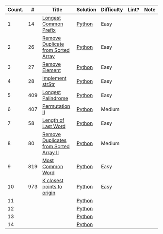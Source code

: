 |Count. | # | Title | Solution | Difficulty |Lint?| Note |
|--- |---| ----- | -------- | ---------- | ---------- |----------|
|1|14|[Longest Common Prefix](https://leetcode.com/problems/longest-common-prefix/) | [Python](./thomas-liao/Python/leetcode_python/14_longest_common_prefix.py)|Easy||
|2|26|[Remove Duplicate from Sorted Array](https://leetcode.com/problems/remove-duplicates-from-sorted-array/) | [Python](./thomas-liao/Python/leetcode_python/26_remove_duplicates_from_sorted_array.py)|Easy||
|3|27|[Remove Element](https://leetcode.com/problems/remove-element/) | [Python](./thomas-liao/Python/leetcode_python/27_remove_element.py)|Easy||
|4|28|[Implement strStr](https://leetcode.com/problems/implement-strstr/) | [Python](./thomas-liao/Python/leetcode_python/28_implement_strStr.py)|Easy||
|5|409|[Longest Palindrome](https://leetcode.com/problems/longest-palindrome/) | [Python](./thomas-liao/Python/leetcode_python/409_Longest_Palindrome.py)|Easy||
|6|407|[Permutation II](https://leetcode.com/problems/permutations-ii/) | [Python](./thomas-liao/Python/leetcode_python/47_permutation_ii.py)|Medium||
|7|58|[Length of Last Word](https://leetcode.com/problems/length-of-last-word/) | [Python](./thomas-liao/Python/leetcode_python/58_length_of_last_word.py)|Easy||
|8|80|[Remove Duplicates from Sorted Array II](https://leetcode.com/problems/remove-duplicates-from-sorted-array-ii/) | [Python](./thomas-liao/Python/leetcode_python/80_remove_duplicates_from_sorted_array_II.py)|Medium||
|9|819|[Most Common Word](https://leetcode.com/problems/most-common-word/) | [Python](./thomas-liao/Python/leetcode_python/819_most_common_word.py)|Easy||
|10|973|[K closest points to origin](https://leetcode.com/problems/k-closest-points-to-origin/) | [Python](./thomas-liao/Python/leetcode_python/973_K_Closest_points_to_oritin.py)|Easy||
|11||[]() | [Python](./thomas-liao/Python/leetcode_python/)|||
|12||[]() | [Python](./thomas-liao/Python/leetcode_python/)|||
|13||[]() | [Python](./thomas-liao/Python/leetcode_python/)|||
|14||[]() | [Python](./thomas-liao/Python/leetcode_python/)|||






